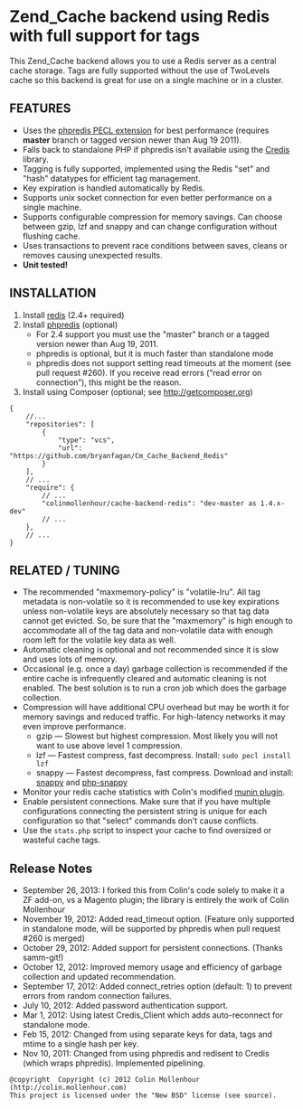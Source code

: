 # Zend_Cache backend using Redis with full support for tags

This Zend_Cache backend allows you to use a Redis server as a central cache storage. Tags are fully supported
without the use of TwoLevels cache so this backend is great for use on a single machine or in a cluster.

## FEATURES

 - Uses the [phpredis PECL extension](https://github.com/nicolasff/phpredis) for best performance (requires **master** branch or tagged version newer than Aug 19 2011).
 - Falls back to standalone PHP if phpredis isn't available using the [Credis](https://github.com/colinmollenhour/credis) library.
 - Tagging is fully supported, implemented using the Redis "set" and "hash" datatypes for efficient tag management.
 - Key expiration is handled automatically by Redis.
 - Supports unix socket connection for even better performance on a single machine.
 - Supports configurable compression for memory savings. Can choose between gzip, lzf and snappy and can change configuration without flushing cache.
 - Uses transactions to prevent race conditions between saves, cleans or removes causing unexpected results.
 - __Unit tested!__

## INSTALLATION

 1. Install [redis](http://redis.io/download) (2.4+ required)
 2. Install [phpredis](https://github.com/nicolasff/phpredis) (optional)
    * For 2.4 support you must use the "master" branch or a tagged version newer than Aug 19, 2011.
    * phpredis is optional, but it is much faster than standalone mode
    * phpredis does not support setting read timeouts at the moment (see pull request #260). If you receive read errors (“read error on connection”), this might be the reason.
 3. Install using Composer (optional; see http://getcomposer.org)

```
{
    //...
    "repositories": [
        {
            "type": "vcs",
            "url": "https://github.com/bryanfagan/Cm_Cache_Backend_Redis"
        }
    ],
    // ...
    "require": {
        // ...
        "colinmollenhour/cache-backend-redis": "dev-master as 1.4.x-dev"
        // ...
    },
    // ...
}
```

## RELATED / TUNING

 - The recommended "maxmemory-policy" is "volatile-lru". All tag metadata is non-volatile so it is recommended to use key expirations unless non-volatile keys are absolutely necessary so that tag data cannot get evicted. So, be sure that the "maxmemory" is high enough to accommodate all of the tag data and non-volatile data with enough room left for the volatile key data as well.
 - Automatic cleaning is optional and not recommended since it is slow and uses lots of memory.
 - Occasional (e.g. once a day) garbage collection is recommended if the entire cache is infrequently cleared and automatic cleaning is not enabled. The best solution is to run a cron job which does the garbage collection.
 - Compression will have additional CPU overhead but may be worth it for memory savings and reduced traffic.
   For high-latency networks it may even improve performance.
   - gzip — Slowest but highest compression. Most likely you will not want to use above level 1 compression.
   - lzf — Fastest compress, fast decompress. Install: `sudo pecl install lzf`
   - snappy — Fastest decompress, fast compress. Download and install: [snappy](http://code.google.com/p/snappy/) and [php-snappy](http://code.google.com/p/php-snappy/)
 - Monitor your redis cache statistics with Colin's modified [munin plugin](https://gist.github.com/1177716).
 - Enable persistent connections. Make sure that if you have multiple configurations connecting the persistent string is unique for each configuration so that "select" commands don't cause conflicts.
 - Use the `stats.php` script to inspect your cache to find oversized or wasteful cache tags.

## Release Notes

 - September 26, 2013: I forked this from Colin's code solely to make it a ZF add-on, vs a Magento plugin; the library is entirely the work of Colin Mollenhour
 - November 19, 2012: Added read_timeout option. (Feature only supported in standalone mode, will be supported by phpredis when pull request #260 is merged)
 - October 29, 2012: Added support for persistent connections. (Thanks samm-git!)
 - October 12, 2012: Improved memory usage and efficiency of garbage collection and updated recommendation.
 - September 17, 2012: Added connect_retries option (default: 1) to prevent errors from random connection failures.
 - July 10, 2012: Added password authentication support.
 - Mar 1, 2012: Using latest Credis_Client which adds auto-reconnect for standalone mode.
 - Feb 15, 2012: Changed from using separate keys for data, tags and mtime to a single hash per key.
 - Nov 10, 2011: Changed from using phpredis and redisent to Credis (which wraps phpredis). Implemented pipelining.

```
@copyright  Copyright (c) 2012 Colin Mollenhour (http://colin.mollenhour.com)
This project is licensed under the "New BSD" license (see source).
```
